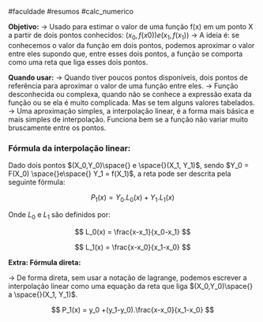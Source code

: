 #faculdade #resumos #calc_numerico 
 
**Objetivo:**
→ Usado para estimar o valor de uma função f(x) em um ponto X a partir de dois pontos conhecidos: $(x_0​,f(x0​)) e (x_1, f(x_1))$
→ A ideia é: se conhecemos o valor da função em dois pontos, podemos aproximar o valor entre eles supondo que, entre esses dois pontos, a função se comporta como uma reta que liga esses dois pontos.

**Quando usar:**
→ Quando tiver poucos pontos disponíveis, dois pontos de referência para aproximar o valor de uma função entre eles.
→ Função desconhecida ou complexa, quando não se conhece a expressão exata da função ou se ela é muito complicada. Mas se tem alguns valores tabelados.
→ Uma aproximação simples, a interpolação linear, é a forma mais básica e mais simples de interpolação. Funciona bem se a função não variar muito bruscamente entre os pontos.

### Fórmula da interpolação linear:

Dado dois pontos $(X_0,Y_0)\space{} e \space{}(X_1, Y_1)$, sendo $Y_0 = F(X_0) \space{}e\space{} Y_1 = f(X_1)$, a reta pode ser descrita pela seguinte fórmula:

$$
P_1(x) = Y_0.L_0(x) + Y_1.L_1(x)
$$

Onde $L_0$ e $L_1$ são definidos por:

$$
L_0(x) = \frac{x-x_1}{x_0-x_1}
$$

$$
L_1(x) = \frac{x-x_0}{x_1-x_0}
$$

**Extra: Fórmula direta:**

→ De forma direta, sem usar a notação de lagrange, podemos escrever a interpolação linear como uma equação da reta que liga $(X_0,Y_0)\space{} a \space{}(X_1, Y_1)$.

$$
P_1(x) = y_0 +(y_1-y_0).\frac{x-x_0}{x_1-x_0}
$$



